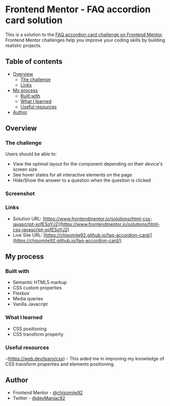<!-- @format -->

# Frontend Mentor - FAQ accordion card solution

This is a solution to the [FAQ accordion card challenge on Frontend Mentor](https://www.frontendmentor.io/challenges/faq-accordion-card-XlyjD0Oam). Frontend Mentor challenges help you improve your coding skills by building realistic projects.

## Table of contents

- [Overview](#overview)
  - [The challenge](#the-challenge)
  - [Links](#links)
- [My process](#my-process)
  - [Built with](#built-with)
  - [What I learned](#what-i-learned)
  - [Useful resources](#useful-resources)
- [Author](#author)

## Overview

### The challenge

Users should be able to:

- View the optimal layout for the component depending on their device's screen size
- See hover states for all interactive elements on the page
- Hide/Show the answer to a question when the question is clicked

### Screenshot

### Links

- Solution URL: [https://www.frontendmentor.io/solutions/html-css-javascript-xofESoYJ2](https://www.frontendmentor.io/solutions/html-css-javascript-xofESoYJ2)
- Live Site URL: [https://chisomije92.github.io/faq-accordion-card/](https://chisomije92.github.io/faq-accordion-card/)

## My process

### Built with

- Semantic HTML5 markup
- CSS custom properties
- Flexbox
- Media queries
- Vanilla Javacript

### What I learned

- CSS positioning
- CSS transform property

### Useful resources

-(https://web.dev/learn/css) - This aided me in improving my knowledge of CSS transform properties and elements positioning.

## Author

- Frontend Mentor - [@chisomije92](https://www.frontendmentor.io/profile/chisomije92)
- Twitter - [@devManiac92](https://twitter.com/devManiac92)

